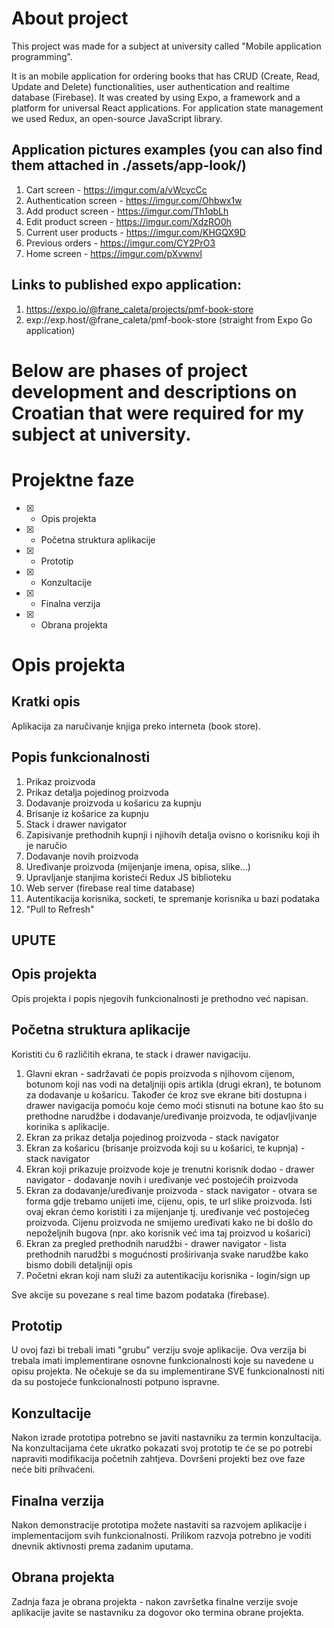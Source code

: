 # About project
This project was made for a subject at university called "Mobile application programming".

It is an mobile application for ordering books that has CRUD (Create, Read, Update and Delete) functionalities, user authentication and realtime database (Firebase). It was created by using Expo, a framework and a platform for universal React applications.
For application state management we used Redux, an open-source JavaScript library.

## Application pictures examples (you can also find them attached in ./assets/app-look/)
1. Cart screen - https://imgur.com/a/vWcycCc
2. Authentication screen - https://imgur.com/Ohbwx1w
3. Add product screen - https://imgur.com/Th1qbLh
4. Edit product screen - https://imgur.com/XdzRO0h
5. Current user products - https://imgur.com/KHGQX9D
6. Previous orders - https://imgur.com/CY2PrO3
7. Home screen - https://imgur.com/pXvwnvl

## Links to published expo application:
1) https://expo.io/@frane_caleta/projects/pmf-book-store
2) exp://exp.host/@frane_caleta/pmf-book-store (straight from Expo Go application)


# Below are phases of project development and descriptions on Croatian that were required for my subject at university.

# Projektne faze
- [x] - Opis projekta
- [x] - Početna struktura aplikacije
- [x] - Prototip
- [x] - Konzultacije
- [x] - Finalna verzija
- [x] - Obrana projekta

# Opis projekta
## Kratki opis
Aplikacija za naručivanje knjiga preko interneta (book store).

## Popis funkcionalnosti
1. Prikaz proizvoda
2. Prikaz detalja pojedinog proizvoda
3. Dodavanje proizvoda u košaricu za kupnju
4. Brisanje iz košarice za kupnju
5. Stack i drawer navigator
6. Zapisivanje prethodnih kupnji i njihovih detalja ovisno o korisniku koji ih je naručio
7. Dodavanje novih proizvoda
8. Uređivanje proizvoda (mijenjanje imena, opisa, slike...)
9. Upravljanje stanjima koristeći Redux JS biblioteku
10. Web server (firebase real time database)
11. Autentikacija korisnika, socketi, te spremanje korisnika u bazi podataka
12. "Pull to Refresh"

## UPUTE
## Opis projekta
Opis projekta i popis njegovih funkcionalnosti je prethodno već napisan.

## Početna struktura aplikacije
Koristiti ću 6 različitih ekrana, te stack i drawer navigaciju. 
1. Glavni ekran - sadržavati će popis proizvoda s njihovom cijenom, botunom koji nas vodi na detaljniji opis artikla (drugi ekran), te botunom za dodavanje u košaricu.
Također će kroz sve ekrane biti dostupna i drawer navigacija pomoću koje ćemo moći stisnuti na botune kao što su prethodne narudžbe i dodavanje/uređivanje proizvoda, te odjavljivanje korinika s aplikacije.
2. Ekran za prikaz detalja pojedinog proizvoda - stack navigator
3. Ekran za košaricu (brisanje proizvoda koji su u košarici, te kupnja) - stack navigator
4. Ekran koji prikazuje proizvode koje je trenutni korisnik dodao - drawer navigator - dodavanje novih i uređivanje već postojećih proizvoda
5. Ekran za dodavanje/uređivanje proizvoda - stack navigator - otvara se forma gdje trebamo unijeti ime, cijenu, opis, te url slike proizvoda. Isti ovaj ekran ćemo koristiti i za mijenjanje tj. uređivanje već postojećeg proizvoda. Cijenu proizvoda ne smijemo uređivati kako ne bi došlo do nepoželjnih bugova (npr. ako korisnik već ima taj proizvod u košarici)
6. Ekran za pregled prethodnih narudžbi - drawer navigator - lista prethodnih narudžbi s mogućnosti proširivanja svake narudžbe kako bismo dobili detaljniji opis
7. Početni ekran koji nam služi za autentikaciju korisnika - login/sign up

Sve akcije su povezane s real time bazom podataka (firebase).

## Prototip
U ovoj fazi bi trebali imati "grubu" verziju svoje aplikacije. Ova verzija bi trebala imati implementirane osnovne funkcionalnosti koje su navedene u opisu projekta. Ne očekuje se da su implementirane SVE funkcionalnosti niti da su postojeće funkcionalnosti potpuno ispravne.

## Konzultacije
Nakon izrade prototipa potrebno se javiti nastavniku za termin konzultacija. Na konzultacijama ćete ukratko pokazati svoj prototip te će se po potrebi napraviti modifikacija početnih zahtjeva. Dovršeni projekti bez ove faze neće biti prihvaćeni.

## Finalna verzija
Nakon demonstracije prototipa možete nastaviti sa razvojem aplikacije i implementacijom svih funkcionalnosti. Prilikom razvoja potrebno je voditi dnevnik aktivnosti prema zadanim uputama.

## Obrana projekta
Zadnja faza je obrana projekta - nakon završetka finalne verzije svoje aplikacije javite se nastavniku za dogovor oko termina obrane projekta.